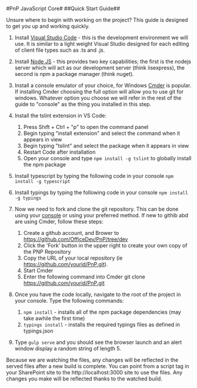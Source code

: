 #PnP JavaScript Core#
##Quick Start Guide##

Unsure where to begin with working on the project? This guide is designed to get you up and working quickly.

1. Install [Visual Studio Code](https://code.visualstudio.com/) - this is the development environment we will use. It is similar to a light weight Visual Studio designed for each editing of client file types such as .ts and .js.

2. Install [Node JS](https://nodejs.org/en/download/) - this provides two key capabilities; the first is the nodejs server which will act as our development server (think iisexpress), the second is npm a package manager (think nuget).

3. Install a console emulator of your choice, for Windows [Cmder](http://cmder.net/) is popular. If installing Cmder choosing the full option will allow you to use git for windows. Whatever option you choose we will refer in the rest of the guide to "console" as the thing you installed in this step.

4. Install the tslint extension in VS Code:
	1. Press Shift + Ctrl + "p" to open the command panel
	2. Begin typing "install extension" and select the command when it appears in view
	3. Begin typing "tslint" and select the package when it appears in view
	4. Restart Code after installation
	5. Open your console and type `npm install -g tslint` to globally install the npm package

5. Install typescript by typing the following code in your console `npm install -g typescript`

6. Install typings by typing the following code in your console `npm install -g typings`


7. Now we need to fork and clone the git repository. This can be done using your [console](https://help.github.com/articles/fork-a-repo/) or using your preferred method. If new to githib abd are using  Cmder, follow these steps:
    1. Create a github account, and Brower to https://github.com/OfficeDev/PnP/tree/dev
	2. Click the 'Fork' button in the upper right to create your own copy of the PNP Repository
	3. Copy the URL of your local repository (ie https://github.com/yourid/PnP.git).
	4. Start Cmder
	5. Enter the following command into Cmder  git clone https://github.com/yourid/PnP.git

8. Once you have the code locally, navigate to the root of the project in your console. Type the following commands:
	1. `npm install` - installs all of the npm package dependencies (may take awhile the first time)
	2. `typings install` - installs the required typings files as defined in typings.json 

9. Type `gulp serve` and you should see the browser launch and an alert window display a random string of length 5.

Because we are watching the files, any changes will be reflected in the served files after a new build is complete. You can point from a script tag in your SharePoint site to the http://localhost:3000 site to use the files. Any changes you make will be reflected thanks to the watched build. 

